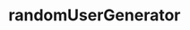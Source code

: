 # randomUserGenerator

<!-- What we learned from the Project?
Web API usage
try & catch block
Async & await. -->
